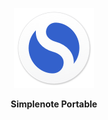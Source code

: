 <div align="center">
	<p>
		<a href="README.md">
			<img src="SimplenotePortable/App/AppInfo/appicon_128.png" width="128" alt="Simplenote Portable" />
		</a>
	</p>
	<p>
		<b>
			Simplenote Portable
		</b>
	</p>
</div>
